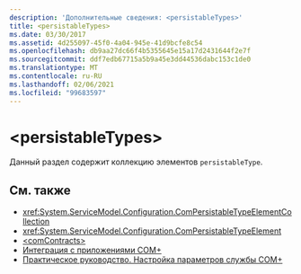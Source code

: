 ```yaml
---
description: 'Дополнительные сведения: <persistableTypes>'
title: <persistableTypes>
ms.date: 03/30/2017
ms.assetid: 4d255097-45f0-4a04-945e-41d9bcfe8c54
ms.openlocfilehash: db9aa27dc66f4b5355645e15a17d2431644f2e7f
ms.sourcegitcommit: ddf7edb67715a5b9a45e3dd44536dabc153c1de0
ms.translationtype: MT
ms.contentlocale: ru-RU
ms.lasthandoff: 02/06/2021
ms.locfileid: "99683597"
---
```

# \<persistableTypes>

Данный раздел содержит коллекцию элементов `persistableType`.  
  
## <a name="see-also"></a>См. также

- <xref:System.ServiceModel.Configuration.ComPersistableTypeElementCollection>
- <xref:System.ServiceModel.Configuration.ComPersistableTypeElement>
- [\<comContracts>](comcontracts.md)
- [Интеграция с приложениями COM+](../../../wcf/feature-details/integrating-with-com-plus-applications.md)
- [Практическое руководство. Настройка параметров службы COM+](../../../wcf/feature-details/how-to-configure-com-service-settings.md)
